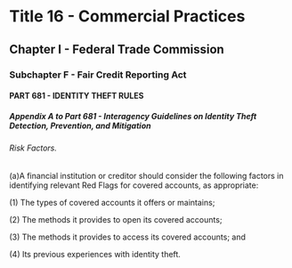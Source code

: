 
# Title 16 - Commercial Practices
## Chapter I - Federal Trade Commission
### Subchapter F - Fair Credit Reporting Act
#### PART 681 - IDENTITY THEFT RULES
##### Appendix A to Part 681 - Interagency Guidelines on Identity Theft Detection, Prevention, and Mitigation
###### Risk Factors.

(a)A financial institution or creditor should consider the following factors in identifying relevant Red Flags for covered accounts, as appropriate:

(1) The types of covered accounts it offers or maintains;

(2) The methods it provides to open its covered accounts;

(3) The methods it provides to access its covered accounts; and

(4) Its previous experiences with identity theft.
